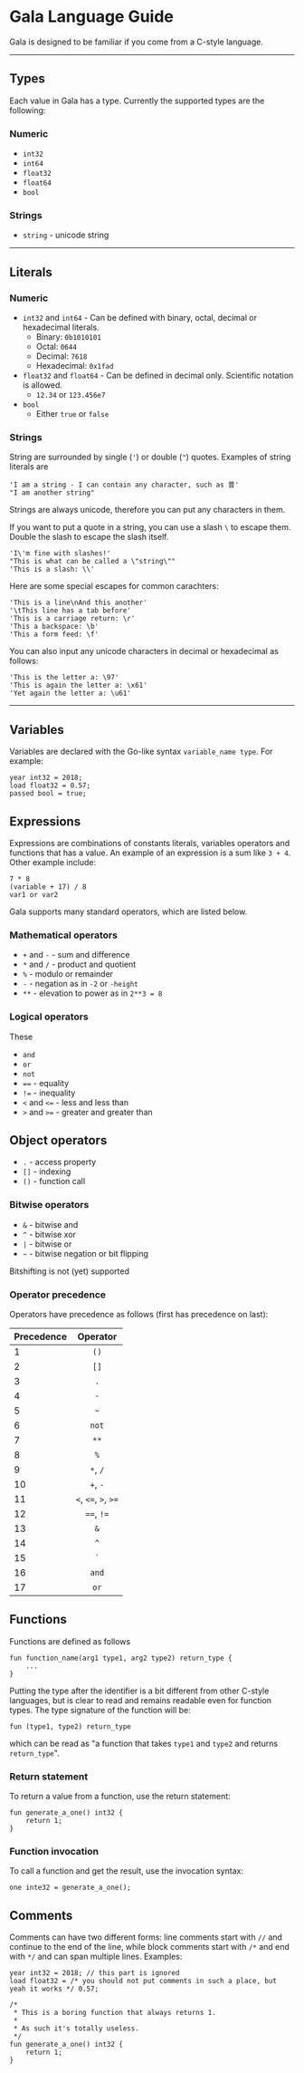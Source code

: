 # Gala Language Guide

Gala is designed to be familiar if you come from a C-style language.

---

## Types

Each value in Gala has a type. Currently the supported types are the following:

### Numeric

 * `int32`
 * `int64`
 * `float32`
 * `float64`
 * `bool`
 
### Strings 

 * `string` - unicode string

---

## Literals

### Numeric

 * `int32` and `int64` - Can be defined with binary, octal, decimal or hexadecimal literals.
    - Binary: `0b1010101`
    - Octal: `0644`
    - Decimal: `7618`
    - Hexadecimal: `0x1fad`
 * `float32` and `float64` - Can be defined in decimal only. Scientific notation is allowed.
    - `12.34` or `123.456e7`
 * `bool`
    - Either `true` or `false`

### Strings

String are surrounded by single (`'`) or double (`"`) quotes. Examples of string literals are

```
'I am a string - I can contain any character, such as 普'
"I am another string"
```

Strings are always unicode, therefore you can put any characters in them.

If you want to put a quote in a string, you can use a slash `\` to escape them. Double the slash
to escape the slash itself.

```
'I\'m fine with slashes!'
"This is what can be called a \"string\""
'This is a slash: \\'
```

Here are some special escapes for common carachters:

```
'This is a line\nAnd this another'
'\tThis line has a tab before'
'This is a carriage return: \r'
'This a backspace: \b'
'This a form feed: \f'
```

You can also input any unicode characters in decimal or hexadecimal as follows:

```
'This is the letter a: \97'
'This is again the letter a: \x61'
'Yet again the letter a: \u61'
```

---

## Variables

Variables are declared with the Go-like syntax `variable_name type`. For example:

```
year int32 = 2018;
load float32 = 0.57;
passed bool = true;
```

## Expressions

Expressions are combinations of constants literals, variables operators and functions
that has a value. An example of an expression is a sum like `3 + 4`. Other example include:

```
7 * 8
(variable + 17) / 8
var1 or var2
```

Gala supports many standard operators, which are listed below.

### Mathematical operators

 * `+` and `-` - sum and difference
 * `*` and `/` - product and quotient
 * `%` - modulo or remainder
 * `-` - negation as in `-2` or `-height`
 * `**` - elevation to power as in `2**3 = 8`

### Logical operators

These

 * `and`
 * `or`
 * `not`
 * `==` - equality
 * `!=` - inequality
 * `<` and `<=` - less and less than
 * `>` and `>=` - greater and greater than
 
## Object operators

 * `.` - access property
 * `[]` - indexing
 * `()` - function call
 
### Bitwise operators

 * `&` - bitwise and
 * `^` - bitwise xor
 * `|` - bitwise or
 * `~` - bitwise negation or bit flipping

Bitshifting is not (yet) supported

### Operator precedence

Operators have precedence as follows (first has precedence on last):

| Precedence    | Operator      |
| ------------- |:-------------:|
| 1      | `()` |
| 2      | `[]` |
| 3      | `.` |
| 4      | `-` |
| 5      | `~` |
| 6      | `not` |
| 7      | `**` |
| 8      | `%` |
| 9      | `*`, `/` |
| 10     | `+`, `-` |
| 11     | `<`, `<=`, `>`, `>=` |
| 12     | `==`, `!=` |
| 13     | `&` |
| 14     | `^` |
| 15     | `|` |
| 16     | `and` |
| 17     | `or` |

## Functions

Functions are defined as follows

```
fun function_name(arg1 type1, arg2 type2) return_type {
    ...
}
```

Putting the type after the identifier is a bit different from other C-style languages,
but is clear to read and remains readable even for function types.
The type signature of the function will be:

```
fun (type1, type2) return_type
```

which can be read as "a function that takes `type1` and `type2` and returns `return_type`".

### Return statement

To return a value from a function, use the return statement:

```
fun generate_a_one() int32 {
    return 1;
}
```

### Function invocation

To call a function and get the result, use the invocation syntax:

```
one inte32 = generate_a_one();
```


## Comments

Comments can have two different forms: line comments start with `//` and continue
to the end of the line, while block comments start with `/*` and end with `*/` and
can span multiple lines. Examples:

```
year int32 = 2018; // this part is ignored
load float32 = /* you should not put comments in such a place, but yeah it works */ 0.57;

/*
 * This is a boring function that always returns 1.
 * 
 * As such it's totally useless.
 */
fun generate_a_one() int32 {
    return 1;
}

```